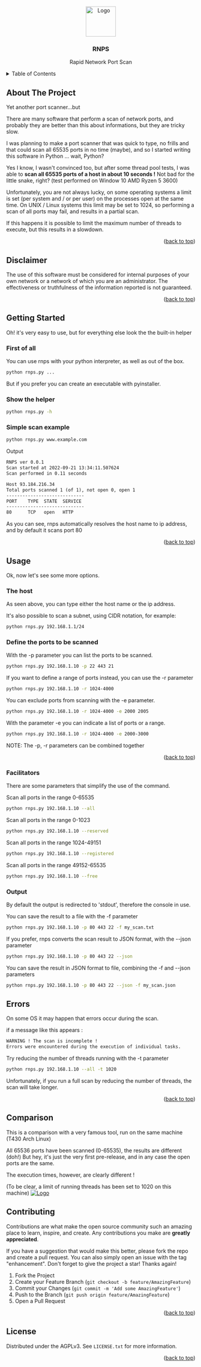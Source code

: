 <!-- Improved compatibility of back to top link: See: https://github.com/othneildrew/Best-README-Template/pull/73 -->
<a name="readme-top"></a>

<!-- PROJECT LOGO -->
<br />
<div align="center">
  <a href="images/logo.png">
    <img src="images/logo.png" alt="Logo" width="80" height="80">
  </a>

  <h3 align="center">RNPS</h3>

  <p align="center">
    Rapid Network Port Scan
    <br />
  </p>
</div>

<!-- TABLE OF CONTENTS -->
<details>
  <summary>Table of Contents</summary>
  <ol>
    <li><a href="#about-the-project">About The Project</a></li>
    <li><a href="#disclaimer">Disclaimer</a></li>
    <li><a href="#getting-started">Getting Started</a></li>
    <li><a href="#usage">Usage</a></li>
    <li><a href="#errors">Errors</a></li>
    <li><a href="#comparison">Comparison</a></li>
    <li><a href="#contributing">Contributing</a></li>
    <li><a href="#license">License</a></li>
  </ol>
</details>

<!-- ABOUT THE PROJECT -->
## About The Project

Yet another port scanner...but

There are many software that perform a scan of network ports, and probably they are better than this about informations, but they are tricky slow.

I was planning to make a port scanner that was quick to type, no frills and that could scan all 65535 ports in no time (maybe), and so I started writing this software in Python ... wait, Python?

Yes I know, I wasn't convinced too, but after some thread pool tests, I was able to <b>scan all 65535 ports of a host in about 10 seconds !</b> Not bad for the little snake, right? (test performed on Window 10 AMD Ryzen 5 3600)

Unfortunately, you are not always lucky, on some operating systems a limit is set (per system and / or per user) on the processes open at the same time.
On UNIX / Linux systems this limit may be set to 1024, so performing a scan of all ports may fail, and results in a partial scan.

If this happens it is possible to limit the maximum number of threads to execute, but this results in a slowdown.

<p align="right">(<a href="#readme-top">back to top</a>)</p>

## Disclaimer

The use of this software must be considered for internal purposes of your own network or a network of which you are an administrator. The effectiveness or truthfulness of the information reported is not guaranteed.

<p align="right">(<a href="#readme-top">back to top</a>)</p>

<!-- GETTING STARTED -->
## Getting Started

Oh! it's very easy to use, but for everything else look the the built-in helper

### First of all

You can use rnps with your python interpreter, as well as out of the box.

  ```sh
  python rnps.py ...
  ```
But if you prefer you can create an executable with pyinstaller.

### Show the helper

  ```sh
  python rnps.py -h
  ```

### Simple scan example

  ```sh
  python rnps.py www.example.com
  ```
  
Output
  ```txt
  RNPS ver 0.0.1
  Scan started at 2022-09-21 13:34:11.507624      
  Scan performed in 0.11 seconds

  Host 93.184.216.34
  Total ports scanned 1 (of 1), not open 0, open 1
  -----------------------------
  PORT    TYPE  STATE  SERVICE
  -----------------------------
  80      TCP   open   HTTP
  ```

As you can see, rnps automatically resolves the host name to ip address,
and by default it scans port 80

<p align="right">(<a href="#readme-top">back to top</a>)</p>

## Usage

Ok, now let's see some more options.

### The host

As seen above, you can type either the host name or the ip address.

It's also possible to scan a subnet, using CIDR notation, for example:

  ```sh
  python rnps.py 192.168.1.1/24
  ```
### Define the ports to be scanned

With the -p parameter you can list the ports to be scanned.
  ```sh
  python rnps.py 192.168.1.10 -p 22 443 21
  ```

If you want to define a range of ports instead, you can use the -r parameter
  ```sh
  python rnps.py 192.168.1.10 -r 1024-4000
  ```

You can exclude ports from scanning with the -e parameter.
  ```sh
  python rnps.py 192.168.1.10 -r 1024-4000 -e 2000 2005
  ```

With the parameter -e you can indicate a list of ports or a range.
  ```sh
  python rnps.py 192.168.1.10 -r 1024-4000 -e 2000-3000
  ```

NOTE: The -p, -r parameters can be combined together
<p align="right">(<a href="#readme-top">back to top</a>)</p>

### Facilitators

There are some parameters that simplify the use of the command.

Scan all ports in the range 0-65535
  ```sh
  python rnps.py 192.168.1.10 --all
  ```

Scan all ports in the range 0-1023
  ```sh
  python rnps.py 192.168.1.10 --reserved
  ```

Scan all ports in the range 1024-49151
  ```sh
  python rnps.py 192.168.1.10 --registered
  ```

Scan all ports in the range 49152-65535
  ```sh
  python rnps.py 192.168.1.10 --free
  ```

### Output

By default the output is redirected to 'stdout', therefore the console in use.

You can save the result to a file with the -f parameter
  ```sh
  python rnps.py 192.168.1.10 -p 80 443 22 -f my_scan.txt
  ```

If you prefer, rnps converts the scan result to JSON format, with the --json parameter
  ```sh
  python rnps.py 192.168.1.10 -p 80 443 22 --json
  ```

You can save the result in JSON format to file, combining the -f and --json parameters
  ```sh
  python rnps.py 192.168.1.10 -p 80 443 22 --json -f my_scan.json
  ```

## Errors

On some OS it may happen that errors occur during the scan.

if a message like this appears :
  ```sh
  WARNING ! The scan is incomplete !
  Errors were encountered during the execution of individual tasks.
  ```
Try reducing the number of threads running with the -t parameter
  ```sh
  python rnps.py 192.168.1.10 --all -t 1020
  ```
Unfortunately, if you run a full scan by reducing the number of threads, the scan will take longer.
<p align="right">(<a href="#readme-top">back to top</a>)</p>

## Comparison

This is a comparison with a very famous tool, run on the same machine (T430 Arch Linux)

All 65536 ports have been scanned (0-65535), the results are different (doh!) But hey, it's just the very first pre-release, and in any case the open ports are the same.

The execution times, however, are clearly different !

(To be clear, a limit of running threads has been set to 1020 on this machine)
<a href="images/comparison_nmap_t430.png">
    <img src="images/comparison_nmap_t430.png" alt="Logo">
  </a>

<!-- CONTRIBUTING -->
## Contributing

Contributions are what make the open source community such an amazing place to learn, inspire, and create. Any contributions you make are **greatly appreciated**.

If you have a suggestion that would make this better, please fork the repo and create a pull request. You can also simply open an issue with the tag "enhancement".
Don't forget to give the project a star! Thanks again!

1. Fork the Project
2. Create your Feature Branch (`git checkout -b feature/AmazingFeature`)
3. Commit your Changes (`git commit -m 'Add some AmazingFeature'`)
4. Push to the Branch (`git push origin feature/AmazingFeature`)
5. Open a Pull Request

<p align="right">(<a href="#readme-top">back to top</a>)</p>



<!-- LICENSE -->
## License

Distributed under the AGPLv3. See `LICENSE.txt` for more information.

<p align="right">(<a href="#readme-top">back to top</a>)</p>

